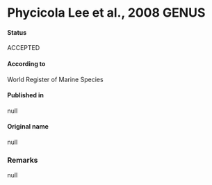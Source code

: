 Phycicola Lee et al., 2008 GENUS
=======

#### Status
ACCEPTED

#### According to
World Register of Marine Species

#### Published in
null

#### Original name
null

### Remarks
null